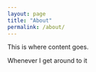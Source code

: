 ```yaml
---
layout: page
title: "About"
permalink: /about/
---
```


This is where content goes. 

Whenever I get around to it
